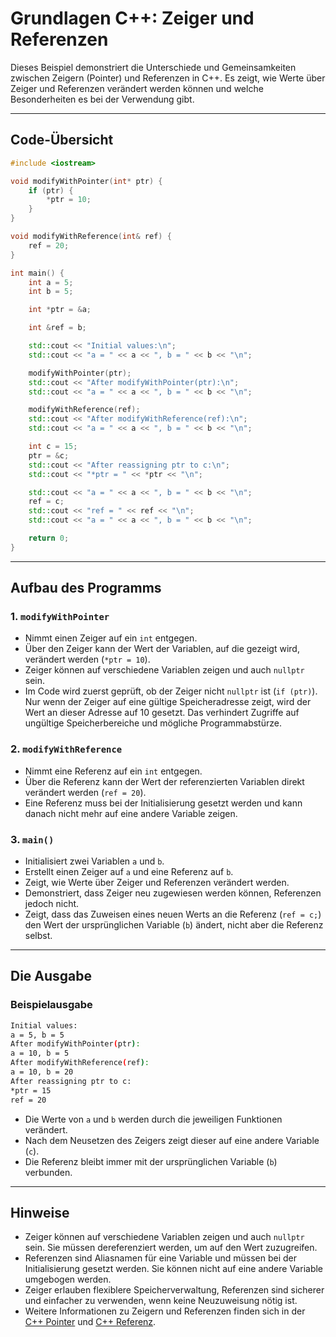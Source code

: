 # Grundlagen C++: Zeiger und Referenzen

Dieses Beispiel demonstriert die Unterschiede und Gemeinsamkeiten zwischen Zeigern (Pointer) und Referenzen in C++. Es zeigt, wie Werte über Zeiger und Referenzen verändert werden können und welche Besonderheiten es bei der Verwendung gibt.

---

## Code-Übersicht

```cpp
#include <iostream>

void modifyWithPointer(int* ptr) {
    if (ptr) {
        *ptr = 10;
    }
}

void modifyWithReference(int& ref) {
    ref = 20;
}

int main() {
    int a = 5;
    int b = 5;

    int *ptr = &a;

    int &ref = b;

    std::cout << "Initial values:\n";
    std::cout << "a = " << a << ", b = " << b << "\n";

    modifyWithPointer(ptr);
    std::cout << "After modifyWithPointer(ptr):\n";
    std::cout << "a = " << a << ", b = " << b << "\n";

    modifyWithReference(ref);
    std::cout << "After modifyWithReference(ref):\n";
    std::cout << "a = " << a << ", b = " << b << "\n";

    int c = 15;
    ptr = &c;
    std::cout << "After reassigning ptr to c:\n";
    std::cout << "*ptr = " << *ptr << "\n";

    std::cout << "a = " << a << ", b = " << b << "\n";
    ref = c;
    std::cout << "ref = " << ref << "\n";
    std::cout << "a = " << a << ", b = " << b << "\n";

    return 0;
}
```

---

## Aufbau des Programms

### 1. `modifyWithPointer`

- Nimmt einen Zeiger auf ein `int` entgegen.
- Über den Zeiger kann der Wert der Variablen, auf die gezeigt wird, verändert werden (`*ptr = 10`).
- Zeiger können auf verschiedene Variablen zeigen und auch `nullptr` sein.
- Im Code wird zuerst geprüft, ob der Zeiger nicht `nullptr` ist (`if (ptr)`). Nur wenn der Zeiger auf eine gültige Speicheradresse zeigt, wird der Wert an dieser Adresse auf 10 gesetzt. Das verhindert Zugriffe auf ungültige Speicherbereiche und mögliche Programmabstürze.

### 2. `modifyWithReference`

- Nimmt eine Referenz auf ein `int` entgegen.
- Über die Referenz kann der Wert der referenzierten Variablen direkt verändert werden (`ref = 20`).
- Eine Referenz muss bei der Initialisierung gesetzt werden und kann danach nicht mehr auf eine andere Variable zeigen.

### 3. `main()`

- Initialisiert zwei Variablen `a` und `b`.
- Erstellt einen Zeiger auf `a` und eine Referenz auf `b`.
- Zeigt, wie Werte über Zeiger und Referenzen verändert werden.
- Demonstriert, dass Zeiger neu zugewiesen werden können, Referenzen jedoch nicht.
- Zeigt, dass das Zuweisen eines neuen Werts an die Referenz (`ref = c;`) den Wert der ursprünglichen Variable (`b`) ändert, nicht aber die Referenz selbst.

---

## Die Ausgabe

### Beispielausgabe

```bash
Initial values:
a = 5, b = 5
After modifyWithPointer(ptr):
a = 10, b = 5
After modifyWithReference(ref):
a = 10, b = 20
After reassigning ptr to c:
*ptr = 15
ref = 20
```

- Die Werte von `a` und `b` werden durch die jeweiligen Funktionen verändert.
- Nach dem Neusetzen des Zeigers zeigt dieser auf eine andere Variable (`c`).
- Die Referenz bleibt immer mit der ursprünglichen Variable (`b`) verbunden.

---

## Hinweise

- Zeiger können auf verschiedene Variablen zeigen und auch `nullptr` sein. Sie müssen dereferenziert werden, um auf den Wert zuzugreifen.
- Referenzen sind Aliasnamen für eine Variable und müssen bei der Initialisierung gesetzt werden. Sie können nicht auf eine andere Variable umgebogen werden.
- Zeiger erlauben flexiblere Speicherverwaltung, Referenzen sind sicherer und einfacher zu verwenden, wenn keine Neuzuweisung nötig ist.
- Weitere Informationen zu Zeigern und Referenzen finden sich in der [C++ Pointer](https://en.cppreference.com/w/cpp/language/pointer) und [C++ Referenz](https://en.cppreference.com/w/cpp/language/reference).
